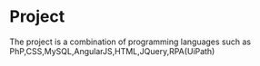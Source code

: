 # Project
The project is a combination of programming languages such as PhP,CSS,MySQL,AngularJS,HTML,JQuery,RPA(UiPath)
